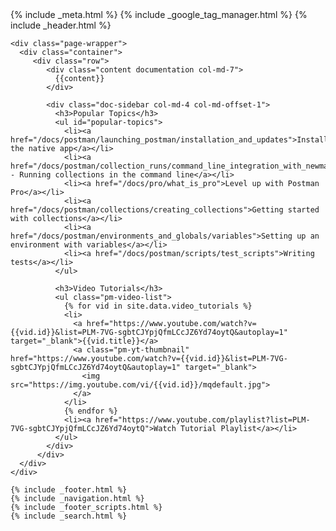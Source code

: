 <!DOCTYPE html>
<html lang="en">
{% include _meta.html %}
  <body class="<%= current.source %> regular">
    {% include _google_tag_manager.html %}
    {% include _header.html %}

    <div class="page-wrapper">
      <div class="container">
         <div class="row">
            <div class="content documentation col-md-7">
              {{content}}
            </div>

            <div class="doc-sidebar col-md-4 col-md-offset-1">
              <h3>Popular Topics</h3>
              <ul id="popular-topics">
                <li><a href="/docs/postman/launching_postman/installation_and_updates">Installing the native app</a></li>
                <li><a href="/docs/postman/collection_runs/command_line_integration_with_newman">Newman - Running collections in the command line</a></li>
                <li><a href="/docs/pro/what_is_pro">Level up with Postman Pro</a></li>
                <li><a href="/docs/postman/collections/creating_collections">Getting started with collections</a></li>
                <li><a href="/docs/postman/environments_and_globals/variables">Setting up an environment with variables</a></li>
                <li><a href="/docs/postman/scripts/test_scripts">Writing tests</a></li>
              </ul>

              <h3>Video Tutorials</h3>
              <ul class="pm-video-list">
                {% for vid in site.data.video_tutorials %}
                <li>
                  <a href="https://www.youtube.com/watch?v={{vid.id}}&list=PLM-7VG-sgbtCJYpjQfmLCcJZ6Yd74oytQ&autoplay=1" target="_blank">{{vid.title}}</a>
                  <a class="pm-yt-thumbnail" href="https://www.youtube.com/watch?v={{vid.id}}&list=PLM-7VG-sgbtCJYpjQfmLCcJZ6Yd74oytQ&autoplay=1" target="_blank">
                    <img src="https://img.youtube.com/vi/{{vid.id}}/mqdefault.jpg">
                  </a>
                </li>
                {% endfor %}
                <li><a href="https://www.youtube.com/playlist?list=PLM-7VG-sgbtCJYpjQfmLCcJZ6Yd74oytQ">Watch Tutorial Playlist</a></li>
              </ul>
            </div>
          </div>
      </div>
    </div>

    {% include _footer.html %}
    {% include _navigation.html %}
    {% include _footer_scripts.html %}
    {% include _search.html %}
  </body>
</html>
